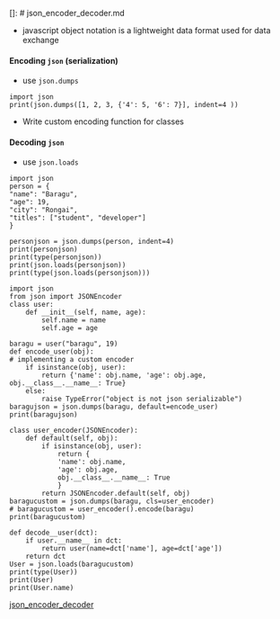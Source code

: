 []: # json_encoder_decoder.md

- javascript object notation is a lightweight data format used for data exchange 
#### Encoding `json` (serialization)

- use `json.dumps`

```run-python
import json
print(json.dumps([1, 2, 3, {'4': 5, '6': 7}], indent=4 ))
```

-  Write custom encoding function for classes 
#### Decoding __`json`__ 
- use `json.loads`
```run-python
import json
person = {
"name": "Baragu",
"age": 19,
"city": "Rongai",
"titles": ["student", "developer"]
}

personjson = json.dumps(person, indent=4)
print(personjson)
print(type(personjson))
print(json.loads(personjson))
print(type(json.loads(personjson)))
```

```run-python
import json
from json import JSONEncoder
class user:
	def __init__(self, name, age):
		self.name = name
		self.age = age
		
baragu = user("baragu", 19)
def encode_user(obj):
# implementing a custom encoder
	if isinstance(obj, user):
		return {'name': obj.name, 'age': obj.age, obj.__class__.__name__: True}
	else:
		raise TypeError("object is not json serializable")
baragujson = json.dumps(baragu, default=encode_user)
print(baragujson)

class user_encoder(JSONEncoder):
	def default(self, obj):
		if isinstance(obj, user):
			return {
			'name': obj.name,
			'age': obj.age,
			obj.__class__.__name__: True
			}
		return JSONEncoder.default(self, obj)
baragucustom = json.dumps(baragu, cls=user_encoder)
# baragucustom = user_encoder().encode(baragu)
print(baragucustom)

def decode__user(dct):
	if user.__name__ in dct:
		return user(name=dct['name'], age=dct['age'])
	return dct
User = json.loads(baragucustom)
print(type(User))
print(User)
print(User.name)
```
[json_encoder_decoder](json_encoder_decoder.md#jsonencoder)
